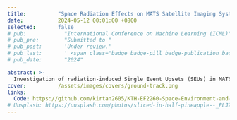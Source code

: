 ```yaml
---
title:          "Space Radiation Effects on MATS Satellite Imaging Systems"
date:           2024-05-12 00:01:00 +0800
selected:       false
# pub:            "International Conference on Machine Learning (ICML)"
# pub_pre:        "Submitted to "
# pub_post:       'Under review.'
# pub_last:       ' <span class="badge badge-pill badge-publication badge-success">Spotlight</span>'
# pub_date:       "2024"

abstract: >-
  Investigation of radiation-induced Single Event Upsets (SEUs) in MATS satellite CCD imagery through anomaly detection and correlation with SPENVIS particle flux models, enabling better understanding of space radiation effects on imaging sensors.
cover:          /assets/images/covers/ground-track.png
links:
  Code: https://github.com/kirtan2605/KTH-EF2260-Space-Environment-and-Spacecraft-Engineering
# Unsplash: https://unsplash.com/photos/sliced-in-half-pineapple--_PLJZmHZzk
---
```

